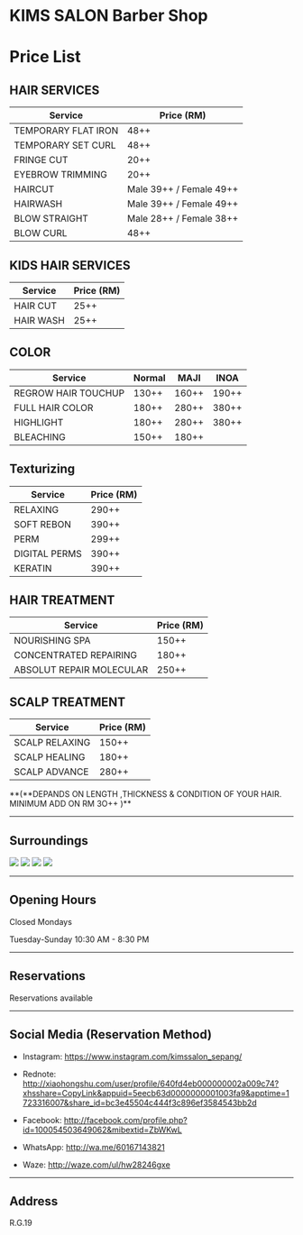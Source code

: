 # KIMS SALON Barber Shop

# Price List

## HAIR SERVICES

| **Service**         | **Price (RM)**          |
| ------------------- | ----------------------- |
| TEMPORARY FLAT IRON | 48++                    |
| TEMPORARY SET CURL  | 48++                    |
| FRINGE CUT          | 20++                    |
| EYEBROW TRIMMING    | 20++                    |
| HAIRCUT             | Male 39++ / Female 49++ |
| HAIRWASH            | Male 39++ / Female 49++ |
| BLOW STRAIGHT       | Male 28++ / Female 38++ |
| BLOW CURL           | 48++                    |

## KIDS HAIR SERVICES

| **Service** | **Price (RM)** |
| ----------- | -------------- |
| HAIR CUT    | 25++           |
| HAIR WASH   | 25++           |

## COLOR

| **Service**         | **Normal** | **MAJI** | **INOA** |
| ------------------- | ---------- | -------- | -------- |
| REGROW HAIR TOUCHUP | 130++      | 160++    | 190++    |
| FULL HAIR COLOR     | 180++      | 280++    | 380++    |
| HIGHLIGHT           | 180++      | 280++    | 380++    |
| BLEACHING           | 150++      | 180++    |          |

## Texturizing

| **Service**   | **Price (RM)** |
| ------------- | -------------- |
| RELAXING      | 290++          |
| SOFT REBON    | 390++          |
| PERM          | 299++          |
| DIGITAL PERMS | 390++          |
| KERATIN       | 390++          |

## HAIR TREATMENT

| **Service**              | **Price (RM)** |
| ------------------------ | -------------- |
| NOURISHING SPA           | 150++          |
| CONCENTRATED REPAIRING   | 180++          |
| ABSOLUT REPAIR MOLECULAR | 250++          |

## SCALP TREATMENT

| **Service**    | **Price (RM)** |
| -------------- | -------------- |
| SCALP RELAXING | 150++          |
| SCALP HEALING  | 180++          |
| SCALP ADVANCE  | 280++          |

**(**DEPANDS ON LENGTH ,THICKNESS & CONDITION OF YOUR HAIR. MINIMUM ADD ON RM 3O++ )\*\*

---

## Surroundings

<div class="image-slide">
  <img src="https://img.xmummap.com/G_kims_surd%20%282%29.webp" />
  <img src="https://img.xmummap.com/G_kims_surd%20%281%29.webp" />
  <img src="https://img.xmummap.com/G_kims_surd%20%283%29.webp" />
  <img src="https://img.xmummap.com/G_kims_surd%20%284%29.webp" />
</div>

---

## Opening Hours

Closed Mondays

Tuesday-Sunday 10:30 AM - 8:30 PM

---

## Reservations

Reservations available

---

## Social Media (Reservation Method)

- Instagram: https://www.instagram.com/kimssalon_sepang/

- Rednote: http://xiaohongshu.com/user/profile/640fd4eb000000002a009c74?xhsshare=CopyLink&appuid=5eecb63d0000000001003fa9&apptime=1723316007&share_id=bc3e45504c444f3c896ef3584543bb2d

- Facebook: http://facebook.com/profile.php?id=100054503649062&mibextid=ZbWKwL

- WhatsApp: http://wa.me/60167143821

- Waze: http://waze.com/ul/hw28246gxe

---

## Address

R.G.19
